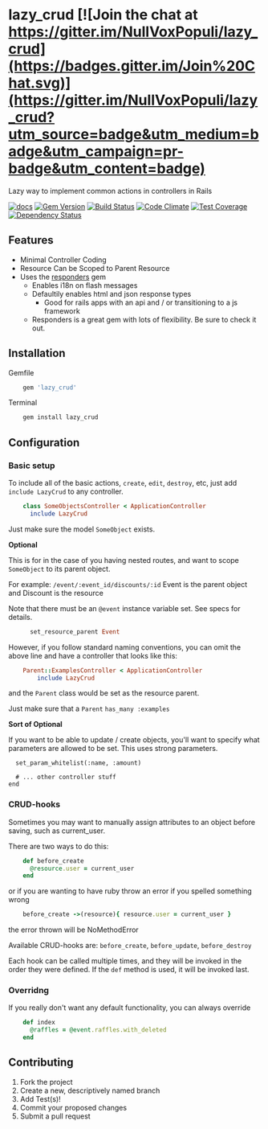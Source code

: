 # lazy_crud [![Join the chat at https://gitter.im/NullVoxPopuli/lazy_crud](https://badges.gitter.im/Join%20Chat.svg)](https://gitter.im/NullVoxPopuli/lazy_crud?utm_source=badge&utm_medium=badge&utm_campaign=pr-badge&utm_content=badge)

Lazy way to implement common actions in controllers in Rails

[![docs](https://img.shields.io/badge/docs-yardoc-blue.svg?style=flat-square)](http://www.rubydoc.info/github/NullVoxPopuli/lazy_crud)
[![Gem Version](http://img.shields.io/gem/v/lazy_crud.svg?style=flat-square)](http://badge.fury.io/rb/lazy_crud)
[![Build Status](http://img.shields.io/travis/NullVoxPopuli/lazy_crud.svg?style=flat-square)](https://travis-ci.org/NullVoxPopuli/lazy_crud)
[![Code Climate](http://img.shields.io/codeclimate/github/NullVoxPopuli/lazy_crud.svg?style=flat-square)](https://codeclimate.com/github/NullVoxPopuli/lazy_crud)
[![Test Coverage](http://img.shields.io/codeclimate/coverage/github/NullVoxPopuli/lazy_crud.svg?style=flat-square)](https://codeclimate.com/github/NullVoxPopuli/lazy_crud)
[![Dependency Status](http://img.shields.io/gemnasium/NullVoxPopuli/lazy_crud.svg?style=flat-square)](https://gemnasium.com/NullVoxPopuli/lazy_crud)


## Features

 - Minimal Controller Coding
 - Resource Can be Scoped to Parent Resource
 - Uses the [responders](https://github.com/plataformatec/responders) gem
   - Enables i18n on flash messages
   - Defaultily enables html and json response types
     - Good for rails apps with an api and / or transitioning to a js framework
   - Responders is a great gem with lots of flexibility. Be sure to check it out.

## Installation

Gemfile

```ruby
    gem 'lazy_crud'
```

Terminal

```ruby
    gem install lazy_crud
```

## Configuration


### Basic setup

To include all of the basic actions, `create`, `edit`, `destroy`, etc,
just add `include LazyCrud` to any controller.

```ruby
    class SomeObjectsController < ApplicationController
      include LazyCrud
```

Just make sure the model `SomeObject` exists.

**Optional**

This is for in the case of you having nested routes, and want to scope
`SomeObject` to its parent object.

For example: `/event/:event_id/discounts/:id`
Event is the parent object and Discount is the resource

Note that there must be an `@event` instance variable set.
See specs for details.

```ruby
      set_resource_parent Event
```

However, if you follow standard naming conventions, you can omit the above line
and have a controller that looks like this:

```ruby
    Parent::ExamplesController < ApplicationController
        include LazyCrud
```

and the `Parent` class would be set as the resource parent.

Just make sure that a `Parent` `has_many :examples` 

**Sort of Optional**

If you want to be able to update / create objects, you'll want to
specify what parameters are allowed to be set.
This uses strong parameters.

      set_param_whitelist(:name, :amount)

      # ... other controller stuff
    end


### CRUD-hooks

Sometimes you may want to manually assign attributes to an object before saving, such as current_user.

There are two ways to do this:

```ruby
    def before_create
      @resource.user = current_user
    end
```

or if you are wanting to have ruby throw an error if you spelled something wrong

```ruby
    before_create ->(resource){ resource.user = current_user }
```

the error thrown will be NoMethodError

Available CRUD-hooks are: `before_create`, `before_update`, `before_destroy`

Each hook can be called multiple times, and they will be invoked in the order they were defined. If the `def` method is used, it will be invoked last.

### Overridng

If you really don't want any default functionality, you can always override

```ruby
    def index
      @raffles = @event.raffles.with_deleted
    end
```

## Contributing

1. Fork the project
2. Create a new, descriptively named branch
3. Add Test(s)!
4. Commit your proposed changes
5. Submit a pull request
